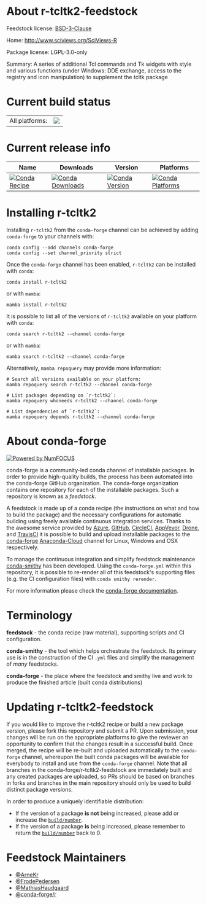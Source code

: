 About r-tcltk2-feedstock
========================

Feedstock license: [BSD-3-Clause](https://github.com/conda-forge/r-tcltk2-feedstock/blob/main/LICENSE.txt)

Home: http://www.sciviews.org/SciViews-R

Package license: LGPL-3.0-only

Summary: A series of additional Tcl commands and Tk widgets with style and various functions (under Windows: DDE exchange, access to the registry and icon manipulation) to supplement the tcltk package

Current build status
====================


<table><tr><td>All platforms:</td>
    <td>
      <a href="https://dev.azure.com/conda-forge/feedstock-builds/_build/latest?definitionId=1708&branchName=main">
        <img src="https://dev.azure.com/conda-forge/feedstock-builds/_apis/build/status/r-tcltk2-feedstock?branchName=main">
      </a>
    </td>
  </tr>
</table>

Current release info
====================

| Name | Downloads | Version | Platforms |
| --- | --- | --- | --- |
| [![Conda Recipe](https://img.shields.io/badge/recipe-r--tcltk2-green.svg)](https://anaconda.org/conda-forge/r-tcltk2) | [![Conda Downloads](https://img.shields.io/conda/dn/conda-forge/r-tcltk2.svg)](https://anaconda.org/conda-forge/r-tcltk2) | [![Conda Version](https://img.shields.io/conda/vn/conda-forge/r-tcltk2.svg)](https://anaconda.org/conda-forge/r-tcltk2) | [![Conda Platforms](https://img.shields.io/conda/pn/conda-forge/r-tcltk2.svg)](https://anaconda.org/conda-forge/r-tcltk2) |

Installing r-tcltk2
===================

Installing `r-tcltk2` from the `conda-forge` channel can be achieved by adding `conda-forge` to your channels with:

```
conda config --add channels conda-forge
conda config --set channel_priority strict
```

Once the `conda-forge` channel has been enabled, `r-tcltk2` can be installed with `conda`:

```
conda install r-tcltk2
```

or with `mamba`:

```
mamba install r-tcltk2
```

It is possible to list all of the versions of `r-tcltk2` available on your platform with `conda`:

```
conda search r-tcltk2 --channel conda-forge
```

or with `mamba`:

```
mamba search r-tcltk2 --channel conda-forge
```

Alternatively, `mamba repoquery` may provide more information:

```
# Search all versions available on your platform:
mamba repoquery search r-tcltk2 --channel conda-forge

# List packages depending on `r-tcltk2`:
mamba repoquery whoneeds r-tcltk2 --channel conda-forge

# List dependencies of `r-tcltk2`:
mamba repoquery depends r-tcltk2 --channel conda-forge
```


About conda-forge
=================

[![Powered by
NumFOCUS](https://img.shields.io/badge/powered%20by-NumFOCUS-orange.svg?style=flat&colorA=E1523D&colorB=007D8A)](https://numfocus.org)

conda-forge is a community-led conda channel of installable packages.
In order to provide high-quality builds, the process has been automated into the
conda-forge GitHub organization. The conda-forge organization contains one repository
for each of the installable packages. Such a repository is known as a *feedstock*.

A feedstock is made up of a conda recipe (the instructions on what and how to build
the package) and the necessary configurations for automatic building using freely
available continuous integration services. Thanks to the awesome service provided by
[Azure](https://azure.microsoft.com/en-us/services/devops/), [GitHub](https://github.com/),
[CircleCI](https://circleci.com/), [AppVeyor](https://www.appveyor.com/),
[Drone](https://cloud.drone.io/welcome), and [TravisCI](https://travis-ci.com/)
it is possible to build and upload installable packages to the
[conda-forge](https://anaconda.org/conda-forge) [Anaconda-Cloud](https://anaconda.org/)
channel for Linux, Windows and OSX respectively.

To manage the continuous integration and simplify feedstock maintenance
[conda-smithy](https://github.com/conda-forge/conda-smithy) has been developed.
Using the ``conda-forge.yml`` within this repository, it is possible to re-render all of
this feedstock's supporting files (e.g. the CI configuration files) with ``conda smithy rerender``.

For more information please check the [conda-forge documentation](https://conda-forge.org/docs/).

Terminology
===========

**feedstock** - the conda recipe (raw material), supporting scripts and CI configuration.

**conda-smithy** - the tool which helps orchestrate the feedstock.
                   Its primary use is in the construction of the CI ``.yml`` files
                   and simplify the management of *many* feedstocks.

**conda-forge** - the place where the feedstock and smithy live and work to
                  produce the finished article (built conda distributions)


Updating r-tcltk2-feedstock
===========================

If you would like to improve the r-tcltk2 recipe or build a new
package version, please fork this repository and submit a PR. Upon submission,
your changes will be run on the appropriate platforms to give the reviewer an
opportunity to confirm that the changes result in a successful build. Once
merged, the recipe will be re-built and uploaded automatically to the
`conda-forge` channel, whereupon the built conda packages will be available for
everybody to install and use from the `conda-forge` channel.
Note that all branches in the conda-forge/r-tcltk2-feedstock are
immediately built and any created packages are uploaded, so PRs should be based
on branches in forks and branches in the main repository should only be used to
build distinct package versions.

In order to produce a uniquely identifiable distribution:
 * If the version of a package **is not** being increased, please add or increase
   the [``build/number``](https://docs.conda.io/projects/conda-build/en/latest/resources/define-metadata.html#build-number-and-string).
 * If the version of a package **is** being increased, please remember to return
   the [``build/number``](https://docs.conda.io/projects/conda-build/en/latest/resources/define-metadata.html#build-number-and-string)
   back to 0.

Feedstock Maintainers
=====================

* [@ArneKr](https://github.com/ArneKr/)
* [@FrodePedersen](https://github.com/FrodePedersen/)
* [@MathiasHaudgaard](https://github.com/MathiasHaudgaard/)
* [@conda-forge/r](https://github.com/conda-forge/r/)

